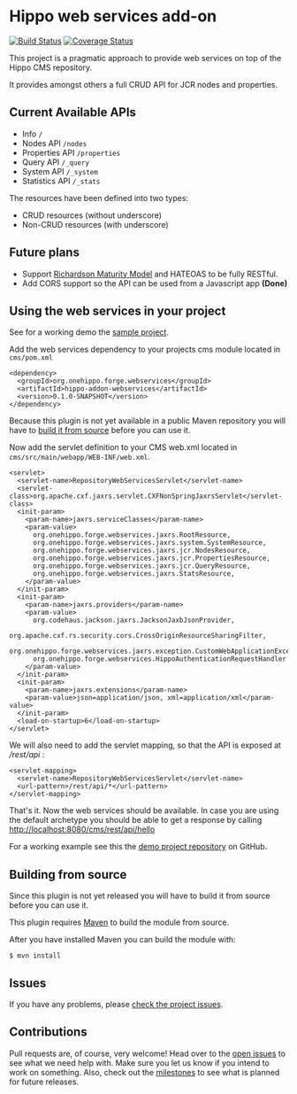 # Hippo web services add-on

[![Build Status](https://travis-ci.org/jreijn/hippo-addon-webservices.png?branch=master)](https://travis-ci.org/jreijn/hippo-addon-webservices)
[![Coverage Status](https://coveralls.io/repos/jreijn/hippo-addon-webservices/badge.png?branch=master)](https://coveralls.io/r/jreijn/hippo-addon-webservices?branch=master)

This project is a pragmatic approach to provide web services on top of the Hippo CMS repository.

It provides amongst others a full CRUD API for JCR nodes and properties.

## Current Available APIs

+ Info ```/```
+ Nodes API ```/nodes```
+ Properties API ```/properties```
+ Query API ```/_query```
+ System API ```/_system```
+ Statistics API ```/_stats```

The resources have been defined into two types:

+ CRUD resources (without underscore)
+ Non-CRUD resources (with underscore)

## Future plans

+ Support [Richardson Maturity Model](http://martinfowler.com/articles/richardsonMaturityModel.html) and HATEOAS to be fully RESTful.
+ Add CORS support so the API can be used from a Javascript app __(Done)__

## Using the web services in your project

See for a working demo the [sample project](https://github.com/jreijn/hippo-addon-webservices-demo).

Add the web services dependency to your projects cms module located in ```cms/pom.xml```

```
<dependency>
  <groupId>org.onehippo.forge.webservices</groupId>
  <artifactId>hippo-addon-webservices</artifactId>
  <version>0.1.0-SNAPSHOT</version>
</dependency>
```

Because this plugin is not yet available in a public Maven repository you will have to [build it from source](#source) before you can use it.

Now add the servlet definition to your CMS web.xml located in ```cms/src/main/webapp/WEB-INF/web.xml```.

```
<servlet>
  <servlet-name>RepositoryWebServicesServlet</servlet-name>
  <servlet-class>org.apache.cxf.jaxrs.servlet.CXFNonSpringJaxrsServlet</servlet-class>
  <init-param>
    <param-name>jaxrs.serviceClasses</param-name>
    <param-value>
      org.onehippo.forge.webservices.jaxrs.RootResource,
      org.onehippo.forge.webservices.jaxrs.system.SystemResource,
      org.onehippo.forge.webservices.jaxrs.jcr.NodesResource,
      org.onehippo.forge.webservices.jaxrs.jcr.PropertiesResource,
      org.onehippo.forge.webservices.jaxrs.jcr.QueryResource,
      org.onehippo.forge.webservices.jaxrs.StatsResource,
    </param-value>
  </init-param>
  <init-param>
    <param-name>jaxrs.providers</param-name>
    <param-value>
      org.codehaus.jackson.jaxrs.JacksonJaxbJsonProvider,
      org.apache.cxf.rs.security.cors.CrossOriginResourceSharingFilter,
      org.onehippo.forge.webservices.jaxrs.exception.CustomWebApplicationExceptionMapper,
      org.onehippo.forge.webservices.HippoAuthenticationRequestHandler
    </param-value>
  </init-param>
  <init-param>
    <param-name>jaxrs.extensions</param-name>
    <param-value>json=application/json, xml=application/xml</param-value>
  </init-param>
  <load-on-startup>6</load-on-startup>
</servlet>

```

We will also need to add the servlet mapping, so that the API is exposed at _/rest/api_ :


```
<servlet-mapping>
  <servlet-name>RepositoryWebServicesServlet</servlet-name>
  <url-pattern>/rest/api/*</url-pattern>
</servlet-mapping>
```

That's it. Now the web services should be available. In case you are using the default archetype you should be able to get
a response by calling [http://localhost:8080/cms/rest/api/hello](http://localhost:8080/cms/rest/api/hello)

For a working example see this the [demo project repository](https://github.com/jreijn/hippo-addon-webservices-demo) on GitHub.

## <a name="source"></a>Building from source

Since this plugin is not yet released you will have to build it from source before you can use it.

This plugin requires [Maven](http://maven.apache.org) to build the module from source.

After you have installed Maven you can build the module with:

```
$ mvn install
```


## Issues

If you have any problems, please [check the project issues](https://github.com/jreijn/hippo-addon-webservices/issues).

## Contributions

Pull requests are, of course, very welcome! Head over to the [open issues](https://github.com/jreijn/hippo-addon-webservices/issues) to see what we need help with. Make sure you let us know if you intend to work on something. Also, check out the [milestones](https://github.com/jreijn/hippo-addon-webservices/issues/milestones) to see what is planned for future releases.
